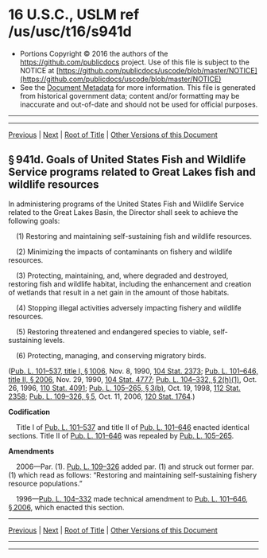 ---
---

# 16 U.S.C., USLM ref /us/usc/t16/s941d

* Portions Copyright © 2016 the authors of the https://github.com/publicdocs project.
  Use of this file is subject to the NOTICE at [https://github.com/publicdocs/uscode/blob/master/NOTICE](https://github.com/publicdocs/uscode/blob/master/NOTICE)
* See the [Document Metadata](././../../../..//README.md) for more information.
  This file is generated from historical government data; content and/or formatting may be inaccurate and out-of-date and should not be used for official purposes.

----------
----------

[Previous](./../../../..//us/usc/t16/ch15B/m__us_usc_t16_s941c.md) | [Next](./../../../..//us/usc/t16/ch15B/m__us_usc_t16_s941e.md) | [Root of Title](./../../../../) | [Other Versions of this Document](https://publicdocs.github.io/go/links?ns=uslm&ref=%2Fus%2Fusc%2Ft16%2Fs941d)

## § 941d. Goals of United States Fish and Wildlife Service programs related to Great Lakes fish and wildlife resources

In administering programs of the United States Fish and Wildlife Service related to the Great Lakes Basin, the Director shall seek to achieve the following goals:

    (1) Restoring and maintaining self-sustaining fish and wildlife resources.

    (2) Minimizing the impacts of contaminants on fishery and wildlife resources.

    (3) Protecting, maintaining, and, where degraded and destroyed, restoring fish and wildlife habitat, including the enhancement and creation of wetlands that result in a net gain in the amount of those habitats.

    (4) Stopping illegal activities adversely impacting fishery and wildlife resources.

    (5) Restoring threatened and endangered species to viable, self-sustaining levels.

    (6) Protecting, managing, and conserving migratory birds.

([Pub. L. 101–537, title I, § 1006][/us/pl/101/537/s1006], Nov. 8, 1990, [104 Stat. 2373][/us/stat/104/2373]; [Pub. L. 101–646, title II, § 2006][/us/pl/101/646/s2006], Nov. 29, 1990, [104 Stat. 4777][/us/stat/104/4777]; [Pub. L. 104–332, § 2(h)(1)][/us/pl/104/332/s2/h/1], Oct. 26, 1996, [110 Stat. 4091][/us/stat/110/4091]; [Pub. L. 105–265, § 3(b)][/us/pl/105/265/s3/b], Oct. 19, 1998, [112 Stat. 2358][/us/stat/112/2358]; [Pub. L. 109–326, § 5][/us/pl/109/326/s5], Oct. 11, 2006, [120 Stat. 1764][/us/stat/120/1764].)

 __Codification__ 

    Title I of [Pub. L. 101–537][/us/pl/101/537] and title II of [Pub. L. 101–646][/us/pl/101/646] enacted identical sections. Title II of [Pub. L. 101–646][/us/pl/101/646] was repealed by [Pub. L. 105–265][/us/pl/105/265].

 __Amendments__ 

    2006—Par. (1). [Pub. L. 109–326][/us/pl/109/326] added par. (1) and struck out former par. (1) which read as follows: “Restoring and maintaining self-sustaining fishery resource populations.”

    1996—[Pub. L. 104–332][/us/pl/104/332] made technical amendment to [Pub. L. 101–646, § 2006][/us/pl/101/646/s2006], which enacted this section.

----------

[Previous](./../../../..//us/usc/t16/ch15B/m__us_usc_t16_s941c.md) | [Next](./../../../..//us/usc/t16/ch15B/m__us_usc_t16_s941e.md) | [Root of Title](./../../../../) | [Other Versions of this Document](https://publicdocs.github.io/go/links?ns=uslm&ref=%2Fus%2Fusc%2Ft16%2Fs941d)

----------
----------

[/us/pl/101/537/s1006]: https://publicdocs.github.io/go/links?ns=uslm&ref=%2Fus%2Fpl%2F101%2F537%2Fs1006
[/us/stat/104/2373]: https://publicdocs.github.io/go/links?ns=uslm&ref=%2Fus%2Fstat%2F104%2F2373
[/us/pl/101/646/s2006]: https://publicdocs.github.io/go/links?ns=uslm&ref=%2Fus%2Fpl%2F101%2F646%2Fs2006
[/us/stat/104/4777]: https://publicdocs.github.io/go/links?ns=uslm&ref=%2Fus%2Fstat%2F104%2F4777
[/us/pl/104/332/s2/h/1]: https://publicdocs.github.io/go/links?ns=uslm&ref=%2Fus%2Fpl%2F104%2F332%2Fs2%2Fh%2F1
[/us/stat/110/4091]: https://publicdocs.github.io/go/links?ns=uslm&ref=%2Fus%2Fstat%2F110%2F4091
[/us/pl/105/265/s3/b]: https://publicdocs.github.io/go/links?ns=uslm&ref=%2Fus%2Fpl%2F105%2F265%2Fs3%2Fb
[/us/stat/112/2358]: https://publicdocs.github.io/go/links?ns=uslm&ref=%2Fus%2Fstat%2F112%2F2358
[/us/pl/109/326/s5]: https://publicdocs.github.io/go/links?ns=uslm&ref=%2Fus%2Fpl%2F109%2F326%2Fs5
[/us/stat/120/1764]: https://publicdocs.github.io/go/links?ns=uslm&ref=%2Fus%2Fstat%2F120%2F1764
[/us/pl/101/537]: https://publicdocs.github.io/go/links?ns=uslm&ref=%2Fus%2Fpl%2F101%2F537
[/us/pl/101/646]: https://publicdocs.github.io/go/links?ns=uslm&ref=%2Fus%2Fpl%2F101%2F646
[/us/pl/101/646]: https://publicdocs.github.io/go/links?ns=uslm&ref=%2Fus%2Fpl%2F101%2F646
[/us/pl/105/265]: https://publicdocs.github.io/go/links?ns=uslm&ref=%2Fus%2Fpl%2F105%2F265
[/us/pl/109/326]: https://publicdocs.github.io/go/links?ns=uslm&ref=%2Fus%2Fpl%2F109%2F326
[/us/pl/104/332]: https://publicdocs.github.io/go/links?ns=uslm&ref=%2Fus%2Fpl%2F104%2F332
[/us/pl/101/646/s2006]: https://publicdocs.github.io/go/links?ns=uslm&ref=%2Fus%2Fpl%2F101%2F646%2Fs2006


